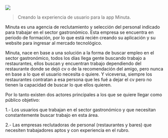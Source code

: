 
![](https://i.imgur.com/apvGh0L.png)

> Creando la experiencia de usuario para la app Minuta.

Minuta es una agencia de reclutamiento y selección del personal indicado para trabajar en el sector gastronómico.
Esta empresa se encuentra en periodo de formación, por lo que está recién creando su aplicación y su website para ingresar al mercado tecnológico.  

Minuta, nace en base a una solución a la forma de buscar empleo en el sector gastronómico, todos los días llega gente buscando trabajo a restaurantes, ellos buscan y encuentran trabajo dependiendo del restaurante donde se dejó cv o de la recomendación del amigo, pero nunca en base a lo que el usuario necesita o quiere. Y viceversa, siempre los restaurantes contratan a esa persona que les fué a dejar el cv pero no tienen la capacidad de buscar lo que ellos quieren. 

Por lo tanto existen dos actores principales a los que se quiere llegar como público objetivo:

1.- Los usuarios que trabajan en el sector gastronómico y que necesitan constantemente buscar trabajo en esta área.

2.- Las empresas reclutadoras de personal (restaurantes y bares) que necesiten trabajadores aptos y con experiencia en el rubro.

